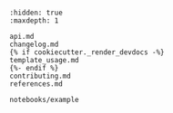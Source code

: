 ```{include} ../README.md

```

```{toctree}
:hidden: true
:maxdepth: 1

api.md
changelog.md
{% if cookiecutter._render_devdocs -%}
template_usage.md
{%- endif %}
contributing.md
references.md

notebooks/example
```
